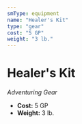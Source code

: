 ```yaml
---
smType: equipment
name: "Healer's Kit"
type: "gear"
cost: "5 GP"
weight: "3 lb."
---
```


# Healer's Kit
*Adventuring Gear*

- **Cost:** 5 GP
- **Weight:** 3 lb.
